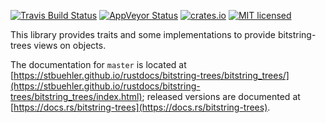 [![Travis Build Status](https://travis-ci.org/stbuehler/rust-bitstring-trees.svg?branch=master)](https://travis-ci.org/stbuehler/rust-bitstring-trees)
[![AppVeyor Status](https://ci.appveyor.com/api/projects/status/d3q4831l760sepj6?svg=true)](https://ci.appveyor.com/project/stbuehler/rust-bitstring-trees)
[![crates.io](https://img.shields.io/crates/v/bitstring-trees.svg)](https://crates.io/crates/bitstring-trees)
[![MIT licensed](https://img.shields.io/badge/license-MIT-blue.svg)](./LICENSE)

This library provides traits and some implementations to provide
bitstring-trees views on objects.

The documentation for `master` is located at [https://stbuehler.github.io/rustdocs/bitstring-trees/bitstring_trees/](https://stbuehler.github.io/rustdocs/bitstring-trees/bitstring_trees/index.html); released versions are documented at [https://docs.rs/bitstring-trees](https://docs.rs/bitstring-trees).
